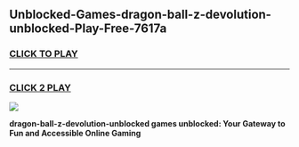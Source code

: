 
## Unblocked-Games-dragon-ball-z-devolution-unblocked-Play-Free-7617a
<h3>
<a href="https://premium76.site?title=dragon-ball-z-devolution-unblocked&ref=18A1">CLICK TO PLAY</a></h3>
<hr>

<h3>
<a href="https://premium76.site?title=dragon-ball-z-devolution-unblocked&ref=18A1">CLICK 2 PLAY</a>
  
</h3>

<a href="https://premium76.site?title=dragon-ball-z-devolution-unblocked&ref=18A1"><img src="https://clearcache.store/games.png"></a>


**dragon-ball-z-devolution-unblocked games unblocked: Your Gateway to Fun and Accessible Online Gaming**
